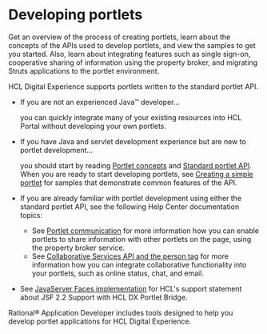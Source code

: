 # Developing portlets

Get an overview of the process of creating portlets, learn about the concepts of the APIs used to develop portlets, and view the samples to get you started. Also, learn about integrating features such as single sign-on, cooperative sharing of information using the property broker, and migrating Struts applications to the portlet environment.

HCL Digital Experience supports portlets written to the standard portlet API.

-   If you are not an experienced Java™ developer...

    you can quickly integrate many of your existing resources into HCL Portal without developing your own portlets.

-   If you have Java and servlet development experience but are new to portlet development...

    you should start by reading [Portlet concepts](../portlets_development/wpsbpc.md) and [Standard portlet API](../portlets_development/standard_portlet_api/index.md). When you are ready to start developing portlets, see [Creating a simple portlet](wpsbpc.md) for samples that demonstrate common features of the API.

-   If you are already familiar with portlet development using either the standard portlet API, see the following Help Center documentation topics:
    -   See [Portlet communication](../portlets_development/portlet_communication/index.md) for more information how you can enable portlets to share information with other portlets on the page, using the property broker service.
    -   See [Collaborative Services API and the person tag](../portlets_development/collaborative_services_api_person_tag/index.md) for more information how you can integrate collaborative functionality into your portlets, such as online status, chat, and email.
-   See [JavaServer Faces implementation](../../deployment/manage/migrate/next_steps/post_mig_activities/addon_integration_task/mig_post_jsf.md) for HCL's support statement about JSF 2.2 Support with HCL DX Portlet Bridge.

Rational® Application Developer includes tools designed to help you develop portlet applications for HCL Digital Experience.



